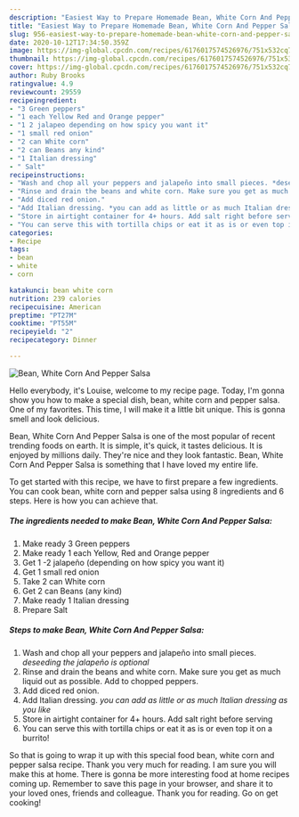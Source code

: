 ```yaml
---
description: "Easiest Way to Prepare Homemade Bean, White Corn And Pepper Salsa"
title: "Easiest Way to Prepare Homemade Bean, White Corn And Pepper Salsa"
slug: 956-easiest-way-to-prepare-homemade-bean-white-corn-and-pepper-salsa
date: 2020-10-12T17:34:50.359Z
image: https://img-global.cpcdn.com/recipes/6176017574526976/751x532cq70/bean-white-corn-and-pepper-salsa-recipe-main-photo.jpg
thumbnail: https://img-global.cpcdn.com/recipes/6176017574526976/751x532cq70/bean-white-corn-and-pepper-salsa-recipe-main-photo.jpg
cover: https://img-global.cpcdn.com/recipes/6176017574526976/751x532cq70/bean-white-corn-and-pepper-salsa-recipe-main-photo.jpg
author: Ruby Brooks
ratingvalue: 4.9
reviewcount: 29559
recipeingredient:
- "3 Green peppers"
- "1 each Yellow Red and Orange pepper"
- "1 2 jalapeo depending on how spicy you want it"
- "1 small red onion"
- "2 can White corn"
- "2 can Beans any kind"
- "1 Italian dressing"
- " Salt"
recipeinstructions:
- "Wash and chop all your peppers and jalapeño into small pieces. *deseeding the jalapeño is optional*"
- "Rinse and drain the beans and white corn. Make sure you get as much liquid out as possible. Add to chopped peppers."
- "Add diced red onion."
- "Add Italian dressing. *you can add as little or as much Italian dressing as you like*"
- "Store in airtight container for 4+ hours. Add salt right before serving"
- "You can serve this with tortilla chips or eat it as is or even top it on a burrito!"
categories:
- Recipe
tags:
- bean
- white
- corn

katakunci: bean white corn 
nutrition: 239 calories
recipecuisine: American
preptime: "PT27M"
cooktime: "PT55M"
recipeyield: "2"
recipecategory: Dinner

---
```



![Bean, White Corn And Pepper Salsa](https://img-global.cpcdn.com/recipes/6176017574526976/751x532cq70/bean-white-corn-and-pepper-salsa-recipe-main-photo.jpg)

Hello everybody, it's Louise, welcome to my recipe page. Today, I'm gonna show you how to make a special dish, bean, white corn and pepper salsa. One of my favorites. This time, I will make it a little bit unique. This is gonna smell and look delicious.

Bean, White Corn And Pepper Salsa is one of the most popular of recent trending foods on earth. It is simple, it's quick, it tastes delicious. It is enjoyed by millions daily. They're nice and they look fantastic. Bean, White Corn And Pepper Salsa is something that I have loved my entire life.




To get started with this recipe, we have to first prepare a few ingredients. You can cook bean, white corn and pepper salsa using 8 ingredients and 6 steps. Here is how you can achieve that.

<!--inarticleads1-->

##### The ingredients needed to make Bean, White Corn And Pepper Salsa:

1. Make ready 3 Green peppers
1. Make ready 1 each Yellow, Red and Orange pepper
1. Get 1 -2 jalapeño (depending on how spicy you want it)
1. Get 1 small red onion
1. Take 2 can White corn
1. Get 2 can Beans (any kind)
1. Make ready 1 Italian dressing
1. Prepare  Salt




<!--inarticleads2-->

##### Steps to make Bean, White Corn And Pepper Salsa:

1. Wash and chop all your peppers and jalapeño into small pieces. *deseeding the jalapeño is optional*
1. Rinse and drain the beans and white corn. Make sure you get as much liquid out as possible. Add to chopped peppers.
1. Add diced red onion.
1. Add Italian dressing. *you can add as little or as much Italian dressing as you like*
1. Store in airtight container for 4+ hours. Add salt right before serving
1. You can serve this with tortilla chips or eat it as is or even top it on a burrito!




So that is going to wrap it up with this special food bean, white corn and pepper salsa recipe. Thank you very much for reading. I am sure you will make this at home. There is gonna be more interesting food at home recipes coming up. Remember to save this page in your browser, and share it to your loved ones, friends and colleague. Thank you for reading. Go on get cooking!
